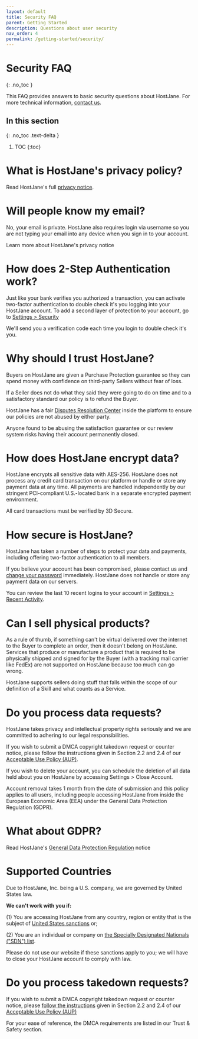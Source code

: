```yaml
---
layout: default
title: Security FAQ
parent: Getting Started
description: Questions about user security
nav_order: 4
permalink: /getting-started/security/
---
```


# Security FAQ
{: .no_toc }

<span class="green">This FAQ provides answers to basic security questions about HostJane. For more technical information, [contact us](https://www.hostjane.com/marketplace/contact).</span>

## In this section
{: .no_toc .text-delta }

1. TOC
{:toc}

# What is HostJane's privacy policy?

Read HostJane's full [privacy notice](https://www.hostjane.com/legal/privacy/).

# Will people know my email?

No, your email is private. HostJane also requires login via username so you are not typing your email into any device when you sign in to your account.

Learn more about HostJane's privacy notice

# How does 2-Step Authentication work?

Just like your bank verifies you authorized a transaction, you can activate two-factor authentication to double check it's you logging into your HostJane account.
To add a second layer of protection to your account, go to [Settings > Security](https://www.hostjane.com/marketplace/settings/security)

We'll send you a verification code each time you login to double check it's you.

# Why should I trust HostJane?

Buyers on HostJane are given a Purchase Protection guarantee so they can spend money with confidence on third-party Sellers without fear of loss.

If a Seller does not do what they said they were going to do on time and to a satisfactory standard our policy is to refund the Buyer.

HostJane has a fair [Disputes Resolution Center](https://www.hostjane.com/marketplace/disputes) inside the platform to ensure our policies are not abused by either party.

Anyone found to be abusing the satisfaction guarantee or our review system risks having their account permanently closed.

# How does HostJane encrypt data?

HostJane encrypts all sensitive data with AES-256.
HostJane does not process any credit card transaction on our platform or handle or store any payment data at any time. All payments are handled independently by our stringent PCI-compliant U.S.-located bank in a separate encrypted payment environment.

All card transactions must be verified by 3D Secure.

# How secure is HostJane?

HostJane has taken a number of steps to protect your data and payments, including offering two-factor authentication to all members.

If you believe your account has been compromised, please contact us and [change your password](https://www.hostjane.com/marketplace/settings/password) immediately. HostJane does not handle or store any payment data on our servers.

You can review the last 10 recent logins to your account in [Settings > Recent Activity](https://www.hostjane.com/marketplace/settings/activity).

# Can I sell physical products?

As a rule of thumb, if something can't be virtual delivered over the internet to the Buyer to complete an order, then it doesn't belong on HostJane.
Services that produce or manufacture a product that is required to be physically shipped and signed for by the Buyer (with a tracking mail carrier like FedEx) are not supported on HostJane because too much can go wrong.

HostJane supports sellers doing stuff that falls within the scope of our definition of a Skill and what counts as a Service.

# Do you process data requests?

HostJane takes privacy and intellectual property rights seriously and we are committed to adhering to our legal responsibilities.

If you wish to submit a DMCA copyright takedown request or counter notice, please follow the instructions given in Section 2.2 and 2.4 of our [Acceptable Use Policy (AUP)](https://www.hostjane.com/legal/use-policy/).

If you wish to delete your account, you can schedule the deletion of all data held about you on HostJane by accessing Settings > Close Account.

Account removal takes 1 month from the date of submission and this policy applies to all users, including people accessing HostJane from inside the European Economic Area (EEA) under the General Data Protection Regulation (GDPR).

# What about GDPR?

Read HostJane's [General Data Protection Regulation](https://www.hostjane.com/legal/gdpr-privacy-notice/) notice

# Supported Countries

Due to HostJane, Inc. being a U.S. company, we are governed by United States law.

**We can't work with you if:**

(1) You are accessing HostJane from any country, region or entity that is the subject of [United States sanctions](https://home.treasury.gov/policy-issues/financial-sanctions/sanctions-programs-and-country-information) or;

(2) You are an individual or company on [the Specially Designated Nationals ("SDN") list](https://home.treasury.gov/policy-issues/financial-sanctions/specially-designated-nationals-and-blocked-persons-list-sdn-human-readable-lists).

Please do not use our website if these sanctions apply to you; we will have to close your HostJane account to comply with law.

# Do you process takedown requests?

If you wish to submit a DMCA copyright takedown request or counter notice, please [follow the instructions](https://www.hostjane.com/legal/use-policy/) given in Section 2.2 and 2.4 of our [Acceptable Use Policy (AUP)](https://www.hostjane.com/legal/use-policy/)

For your ease of reference, the DMCA requirements are listed in our Trust & Safety section.